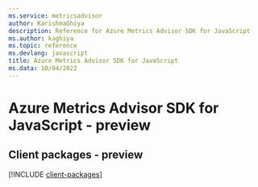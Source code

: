 ```yaml
---
ms.service: metricsadvisor
author: KarishmaGhiya
description: Reference for Azure Metrics Advisor SDK for JavaScript
ms.author: kaghiya
ms.topic: reference
ms.devlang: javascript
title: Azure Metrics Advisor SDK for JavaScript
ms.data: 10/04/2022
---
```

# Azure Metrics Advisor SDK for JavaScript - preview

## Client packages - preview
[!INCLUDE [client-packages](metrics-advisor-client-index.md)]
